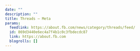 ```yaml
---
date: ""
description: ""
title: Threads – Meta
params:
  feedlink: https://about.fb.com/news/category/threads/feed/
  id: 869d3440e6ec4a7f4b1c0c3fbdecdc87
  link: https://about.fb.com
  blogrolls: []
---
```

